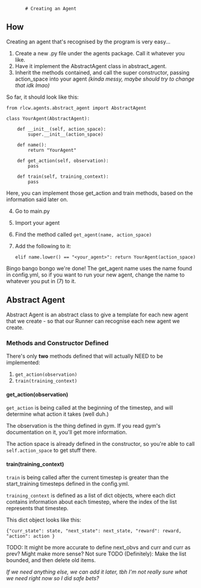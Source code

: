            # Creating an Agent

## How

Creating an agent that's recognised by the program is very easy...

1) Create a new .py file under the agents package. Call it whatever you like.
2) Have it implement the AbstractAgent class in abstract_agent.
3) Inherit the methods contained, and call the super constructor, passing action_space into your agent _(kinda messy, maybe should try to change that idk lmao)_

So far, it should look like this:

```
from rlcw.agents.abstract_agent import AbstractAgent

class YourAgent(AbstractAgent):

    def __init__(self, action_space):
        super.__init__(action_space)
        
    def name():
        return "YourAgent"
        
    def get_action(self, observation):
        pass
        
    def train(self, training_context):
        pass
```

Here, you can implement those get_action and train methods, based on the information said later on.

4) Go to main.py
5) Import your agent
6) Find the method called `get_agent(name, action_space)`
7) Add the following to it:

    `elif name.lower() == "<your_agent>": return YourAgent(action_space)`

Bingo bango bongo we're done! The get_agent name uses the name found in config.yml, so if you want to run your new 
agent, change the name to whatever you put in (7) to it. 

## Abstract Agent

Abstract Agent is an abstract class to give a template for each new agent that we create - so that our Runner can 
recognise each new agent we create.

### Methods and Constructor Defined

There's only **two** methods defined that will actually NEED to be implemented:

1) `get_action(observation)`
2) `train(training_context)`

#### get_action(observation)

`get_action` is being called at the beginning of the timestep, and will determine what action it takes (well duh.) 

The observation is the thing defined in gym. If you read gym's documentation on it, you'll get more information.

The action space is already defined in the constructor, so you're able to call `self.action_space` to get stuff there.

#### train(training_context)

`train` is being called after the current timestep is greater than the start_training timesteps defined in the 
config.yml.

`training_context` is defined as a list of dict objects, where each dict contains information about each timestep, 
where the index of the list represents that timestep. 

This dict object looks like this:

`
{"curr_state": state,
"next_state": next_state,
"reward": reward,
"action": action
}
`

TODO: It might be more accurate to define next_obvs and curr and curr as prev? Might make more sense? Not sure
TODO (Definitely): Make the list bounded, and then delete old items. 


_If we need anything else, we can add it later, tbh I'm not really sure what we need right now so I did safe bets?_
